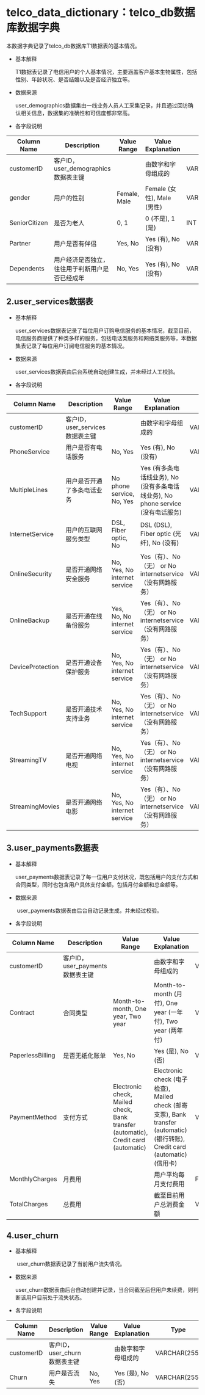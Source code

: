 # telco_data_dictionary：telco_db数据库数据字典

本数据字典记录了telco_db数据库T1数据表的基本情况。

- 基本解释

  ​		T1数据表记录了电信用户的个人基本情况，主要涵盖客户基本生物属性，包括性别、年龄状况、是否结婚以及是否经济独立等。

- 数据来源

  ​	user_demographics数据集由一线业务人员人工采集记录，并且通过回访确认相关信息，数据集的准确性和可信度都非常高。

- 各字段说明

| Column Name   | Description                                    | Value Range  | Value Explanation          | Type         |
| ------------- | ---------------------------------------------- | ------------ | -------------------------- | ------------ |
| customerID    | 客户ID，user_demographics数据表主键            |              | 由数字和字母组成的         | VARCHAR(255) |
| gender        | 用户的性别                                     | Female, Male | Female (女性), Male (男性) | VARCHAR(255) |
| SeniorCitizen | 是否为老人                                     | 0, 1         | 0 (不是), 1 (是)           | INT          |
| Partner       | 用户是否有伴侣                                 | Yes, No      | Yes (有), No (没有)        | VARCHAR(255) |
| Dependents    | 用户经济是否独立，往往用于判断用户是否已经成年 | No, Yes      | Yes (有), No (没有)        | VARCHAR(255) |

## 2.user_services数据表

- 基本解释

  ​        user_services数据表记录了每位用户订购电信服务的基本情况，截至目前，电信服务商提供了种类多样的服务，包括电话类服务和网络类服务等，本数据集表记录了每位用户订阅电信服务的基本情况。

- 数据来源

  ​		user_services数据表由后台系统自动创建生成，并未经过人工校验。

- 各字段说明

| Column Name      | Description                     | Value Range                  | Value Explanation                                            | Type         |
| ---------------- | ------------------------------- | ---------------------------- | ------------------------------------------------------------ | ------------ |
| customerID       | 客户ID，user_services数据表主键 |                              | 由数字和字母组成的                                           | VARCHAR(255) |
| PhoneService     | 用户是否有电话服务              | No, Yes                      | Yes (有), No (没有)                                          | VARCHAR(255) |
| MultipleLines    | 用户是否开通了多条电话业务      | No phone service, No, Yes    | Yes (有多条电话线业务), No (没有多条电话线业务), No phone service (没有电话服务) | VARCHAR(255) |
| InternetService  | 用户的互联网服务类型            | DSL, Fiber optic, No         | DSL (DSL), Fiber optic (光纤), No (没有)                     | VARCHAR(255) |
| OnlineSecurity   | 是否开通网络安全服务            | No, Yes, No internet service | Yes（有）、No（无） or No internetservice（没有网路服务）    | VARCHAR(255) |
| OnlineBackup     | 是否开通在线备份服务            | Yes, No, No internet service | Yes（有）、No（无） or No internetservice（没有网路服务）    | VARCHAR(255) |
| DeviceProtection | 是否开通设备保护服务            | No, Yes, No internet service | Yes（有）、No（无） or No internetservice（没有网路服务）    | VARCHAR(255) |
| TechSupport      | 是否开通技术支持业务            | No, Yes, No internet service | Yes（有）、No（无） or No internetservice（没有网路服务）    | VARCHAR(255) |
| StreamingTV      | 是否开通网络电视                | No, Yes, No internet service | Yes（有）、No（无） or No internetservice（没有网路服务）    | VARCHAR(255) |
| StreamingMovies  | 是否开通网络电影                | No, Yes, No internet service | Yes（有）、No（无） or No internetservice（没有网路服务）    | VARCHAR(255) |

## 3.user_payments数据表

- 基本解释

  ​		user_payments数据表记录了每一位用户支付状况，既包括用户的支付方式和合同类型，同时也包含用户具体支付金额，包括月付金额和总金额等。

- 数据来源

  ​		user_payments数据表由后台自动记录生成，并未经过校验。

- 各字段说明

| Column Name      | Description                     | Value Range                                                  | Value Explanation                                            | Type         |
| ---------------- | ------------------------------- | ------------------------------------------------------------ | ------------------------------------------------------------ | ------------ |
| customerID       | 客户ID，user_payments数据表主键 |                                                              | 由数字和字母组成的                                           | VARCHAR(255) |
| Contract         | 合同类型                        | Month-to-month, One year, Two year                           | Month-to-month (月付), One year (一年付), Two year (两年付)  | VARCHAR(255) |
| PaperlessBilling | 是否无纸化账单                  | Yes, No                                                      | Yes (是), No (否)                                            | VARCHAR(255) |
| PaymentMethod    | 支付方式                        | Electronic check, Mailed check, Bank transfer (automatic), Credit card (automatic) | Electronic check (电子检查), Mailed check (邮寄支票), Bank transfer (automatic) (银行转账), Credit card (automatic) (信用卡) | VARCHAR(255) |
| MonthlyCharges   | 月费用                          |                                                              | 用户平均每月支付费用                                         | FLOAT        |
| TotalCharges     | 总费用                          |                                                              | 截至目前用户总消费金额                                       | VARCHAR(255) |

## 4.user_churn

- 基本解释

  ​		user_churn数据表记录了当前用户流失情况。

- 数据来源

  ​		user_churn数据表由后台自动创建并记录，当合同截至后但用户未续费，则判断该用户目前处于流失状态。

- 各字段说明

| Column Name | Description                  | Value Range | Value Explanation  | Type         |
| ----------- | ---------------------------- | ----------- | ------------------ | ------------ |
| customerID  | 客户ID，user_churn数据表主键 |             | 由数字和字母组成的 | VARCHAR(255) |
| Churn       | 用户是否流失                 | No, Yes     | Yes (是), No (否)  | VARCHAR(255) |

